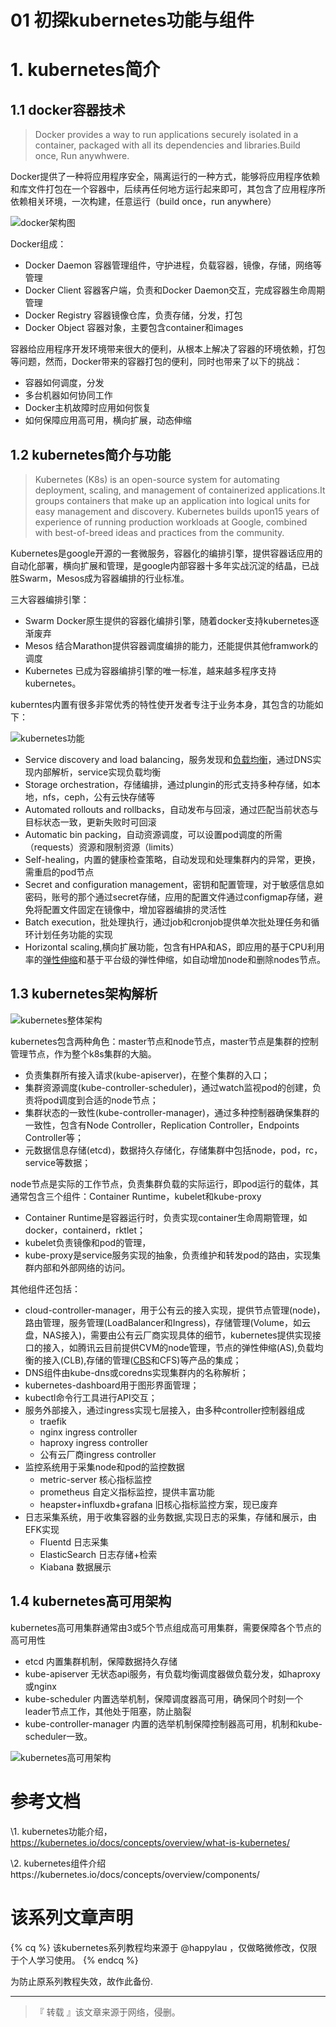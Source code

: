 # 01 初探kubernetes功能与组件



# 1. kubernetes简介

## 1.1 docker容器技术

> Docker provides a way to run applications securely isolated in a container, packaged with all its dependencies and libraries.Build once, Run anywhwere.

Docker提供了一种将应用程序安全，隔离运行的一种方式，能够将应用程序依赖和库文件打包在一个容器中，后续再任何地方运行起来即可，其包含了应用程序所依赖相关环境，一次构建，任意运行（build once，run anywhere）

![docker架构图](https://agou-images.oss-cn-qingdao.aliyuncs.com/blog-images/k8s%E5%9F%BA%E7%A1%80/kubernetes%E7%B3%BB%E5%88%97%E6%95%99%E7%A8%8B%EF%BC%88%E4%B8%80%EF%BC%89%E4%BF%AF%E7%9E%B0kubernetes%E5%85%A8%E8%B2%8C/1%20-%201620.jpg)

Docker组成：

- Docker Daemon   容器管理组件，守护进程，负载容器，镜像，存储，网络等管理
- Docker Client      容器客户端，负责和Docker Daemon交互，完成容器生命周期管理
- Docker Registry   容器镜像仓库，负责存储，分发，打包
- Docker Object     容器对象，主要包含container和images

容器给应用程序开发环境带来很大的便利，从根本上解决了容器的环境依赖，打包等问题，然而，Docker带来的容器打包的便利，同时也带来了以下的挑战：

- 容器如何调度，分发
- 多台机器如何协同工作
- Docker主机故障时应用如何恢复
- 如何保障应用高可用，横向扩展，动态伸缩

## 1.2 kubernetes简介与功能

> Kubernetes (K8s) is an open-source system for automating deployment, scaling, and management of containerized applications.It groups containers that make up an application into logical units for easy management and discovery. Kubernetes builds upon15 years of experience of running production workloads at Google, combined with best-of-breed ideas and practices from the community.

Kubernetes是google开源的一套微服务，容器化的编排引擎，提供容器话应用的自动化部署，横向扩展和管理，是google内部容器十多年实战沉淀的结晶，已战胜Swarm，Mesos成为容器编排的行业标准。

三大容器编排引擎：

- Swarm Docker原生提供的容器化编排引擎，随着docker支持kubernetes逐渐废弃
- Mesos 结合Marathon提供容器调度编排的能力，还能提供其他framwork的调度
- Kubernetes 已成为容器编排引擎的唯一标准，越来越多程序支持kubernetes。

kuberntes内置有很多非常优秀的特性使开发者专注于业务本身，其包含的功能如下：

![kubernetes功能](https://agou-images.oss-cn-qingdao.aliyuncs.com/blog-images/k8s%E5%9F%BA%E7%A1%80/kubernetes%E7%B3%BB%E5%88%97%E6%95%99%E7%A8%8B%EF%BC%88%E4%B8%80%EF%BC%89%E4%BF%AF%E7%9E%B0kubernetes%E5%85%A8%E8%B2%8C/2%20-%201620.jpg)

- Service discovery and load balancing，服务发现和[负载均衡](#)，通过DNS实现内部解析，service实现负载均衡
- Storage orchestration，存储编排，通过plungin的形式支持多种存储，如本地，nfs，ceph，公有云快存储等
- Automated rollouts and rollbacks，自动发布与回滚，通过匹配当前状态与目标状态一致，更新失败时可回滚
- Automatic bin packing，自动资源调度，可以设置pod调度的所需（requests）资源和限制资源（limits）
- Self-healing，内置的健康检查策略，自动发现和处理集群内的异常，更换，需重启的pod节点
- Secret and configuration management，密钥和配置管理，对于敏感信息如密码，账号的那个通过secret存储，应用的配置文件通过configmap存储，避免将配置文件固定在镜像中，增加容器编排的灵活性
- Batch execution，批处理执行，通过job和cronjob提供单次批处理任务和循环计划任务功能的实现
- Horizontal scaling,横向扩展功能，包含有HPA和AS，即应用的基于CPU利用率的[弹性伸缩](#)和基于平台级的弹性伸缩，如自动增加node和删除nodes节点。

## 1.3 kubernetes架构解析

![kubernetes整体架构](https://agou-images.oss-cn-qingdao.aliyuncs.com/blog-images/k8s%E5%9F%BA%E7%A1%80/kubernetes%E7%B3%BB%E5%88%97%E6%95%99%E7%A8%8B%EF%BC%88%E4%B8%80%EF%BC%89%E4%BF%AF%E7%9E%B0kubernetes%E5%85%A8%E8%B2%8C/3%20-%201620.jpg)

kubernetes包含两种角色：master节点和node节点，master节点是集群的控制管理节点，作为整个k8s集群的大脑。

- 负责集群所有接入请求(kube-apiserver)，在整个集群的入口；
- 集群资源调度(kube-controller-scheduler)，通过watch监视pod的创建，负责将pod调度到合适的node节点；
- 集群状态的一致性(kube-controller-manager)，通过多种控制器确保集群的一致性，包含有Node Controller，Replication Controller，Endpoints Controller等；
- 元数据信息存储(etcd)，数据持久存储化，存储集群中包括node，pod，rc，service等数据；

node节点是实际的工作节点，负责集群负载的实际运行，即pod运行的载体，其通常包含三个组件：Container Runtime，kubelet和kube-proxy

- Container Runtime是容器运行时，负责实现container生命周期管理，如docker，containerd，rktlet；
- kubelet负责镜像和pod的管理，
- kube-proxy是service服务实现的抽象，负责维护和转发pod的路由，实现集群内部和外部网络的访问。

其他组件还包括：

- cloud-controller-manager，用于公有云的接入实现，提供节点管理(node)，路由管理，服务管理(LoadBalancer和Ingress)，存储管理(Volume，如云盘，NAS接入)，需要由公有云厂商实现具体的细节，kubernetes提供实现接口的接入，如腾讯云目前提供CVM的node管理，节点的弹性伸缩(AS),负载均衡的接入(CLB),存储的管理([CBS](#)和CFS)等产品的集成；
- DNS组件由kube-dns或coredns实现集群内的名称解析；
- kubernetes-dashboard用于图形界面管理；
- kubectl命令行工具进行API交互；
- 服务外部接入，通过ingress实现七层接入，由多种controller控制器组成
  - traefik
  - nginx ingress controller
  - haproxy ingress controller
  - 公有云厂商ingress controller
- 监控系统用于采集node和pod的监控数据
  - metric-server  核心指标监控
  - prometheus    自定义指标监控，提供丰富功能
  - heapster+influxdb+grafana  旧核心指标监控方案，现已废弃
- 日志采集系统，用于收集容器的业务数据,实现日志的采集，存储和展示，由EFK实现
  - Fluentd  日志采集
  - ElasticSearch  日志存储+检索
  - Kiabana  数据展示

## 1.4 kubernetes高可用架构

kubernetes高可用集群通常由3或5个节点组成高可用集群，需要保障各个节点的高可用性

- etcd  内置集群机制，保障数据持久存储
- kube-apiserver  无状态api服务，有负载均衡调度器做负载分发，如haproxy或nginx
- kube-scheduler 内置选举机制，保障调度器高可用，确保同个时刻一个leader节点工作，其他处于阻塞，防止脑裂
- kube-controller-manager 内置的选举机制保障控制器高可用，机制和kube-scheduler一致。

![kubernetes高可用架构](https://agou-images.oss-cn-qingdao.aliyuncs.com/blog-images/k8s%E5%9F%BA%E7%A1%80/kubernetes%E7%B3%BB%E5%88%97%E6%95%99%E7%A8%8B%EF%BC%88%E4%B8%80%EF%BC%89%E4%BF%AF%E7%9E%B0kubernetes%E5%85%A8%E8%B2%8C/4%20-%201620.jpg)

# 参考文档

\1. kubernetes功能介绍，https://kubernetes.io/docs/concepts/overview/what-is-kubernetes/

\2. kubernetes组件介绍https://kubernetes.io/docs/concepts/overview/components/

# 该系列文章声明
{% cq %} 该kubernetes系列教程均来源于 @happylau ，仅做略微修改，仅限于个人学习使用。 {% endcq %}

为防止原系列教程失效，故作此备份.

---

> 『 转载 』该文章来源于网络，侵删。 


